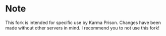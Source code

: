 # Note
This fork is intended for specific use by Karma Prison. Changes have been made without other servers in mind. I recommend you to not use this fork!